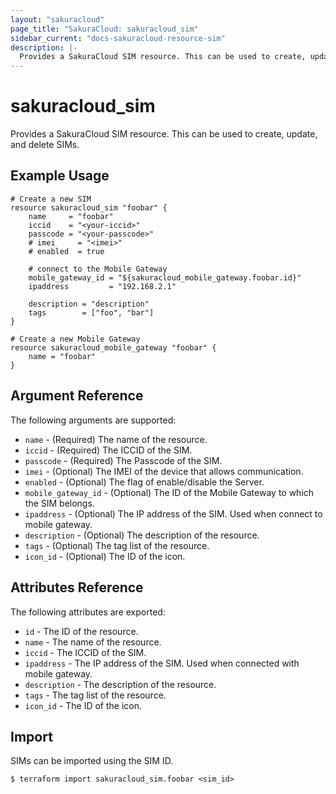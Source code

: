 ```yaml
---
layout: "sakuracloud"
page_title: "SakuraCloud: sakuracloud_sim"
sidebar_current: "docs-sakuracloud-resource-sim"
description: |-
  Provides a SakuraCloud SIM resource. This can be used to create, update, and delete SIMs.
---
```


# sakuracloud\_sim

Provides a SakuraCloud SIM resource. This can be used to create, update, and delete SIMs.

## Example Usage

```hcl
# Create a new SIM
resource sakuracloud_sim "foobar" {
    name     = "foobar"
    iccid    = "<your-iccid>"
    passcode = "<your-passcode>"
    # imei     = "<imei>"
    # enabled  = true

    # connect to the Mobile Gateway 
    mobile_gateway_id = "${sakuracloud_mobile_gateway.foobar.id}"
    ipaddress         = "192.168.2.1"
    
    description = "description"
    tags        = ["foo", "bar"]
}

# Create a new Mobile Gateway
resource sakuracloud_mobile_gateway "foobar" {
    name = "foobar"
}
```

## Argument Reference

The following arguments are supported:

* `name` - (Required) The name of the resource.
* `iccid` - (Required) The ICCID of the SIM.  
* `passcode` - (Required) The Passcode of the SIM.  
* `imei` - (Optional) The IMEI of the device that allows communication.
* `enabled` - (Optional) The flag of enable/disable the Server.
* `mobile_gateway_id` - (Optional) The ID of the Mobile Gateway to which the SIM belongs.
* `ipaddress` - (Optional) The IP address of the SIM. Used when connect to mobile gateway.
* `description` - (Optional) The description of the resource.
* `tags` - (Optional) The tag list of the resource.
* `icon_id` - (Optional) The ID of the icon.

## Attributes Reference

The following attributes are exported:

* `id` - The ID of the resource.
* `name` - The name of the resource.
* `iccid` - The ICCID of the SIM. 
* `ipaddress` - The IP address of the SIM. Used when connected with mobile gateway.
* `description` - The description of the resource.
* `tags` - The tag list of the resource.
* `icon_id` - The ID of the icon.

## Import

SIMs can be imported using the SIM ID.

```
$ terraform import sakuracloud_sim.foobar <sim_id>
```
